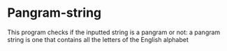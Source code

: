 # Pangram-string
This program checks if the inputted string is a pangram or not: 
a pangram string is one that contains all the letters of the English alphabet

